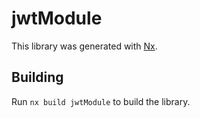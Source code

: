 # jwtModule

This library was generated with [Nx](https://nx.dev).

## Building

Run `nx build jwtModule` to build the library.
